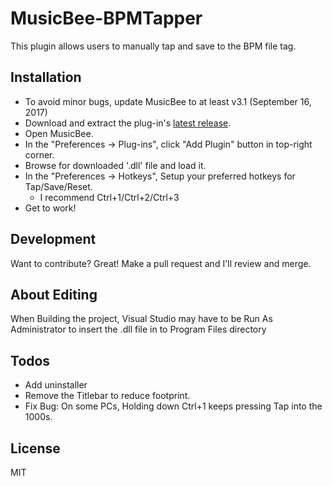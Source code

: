 # MusicBee-BPMTapper
This plugin allows users to manually tap and save to the BPM file tag.

## Installation
- To avoid minor bugs, update MusicBee to at least v3.1 (September 16, 2017)
- Download and extract the plug-in's [latest release](https://github.com/TylerMD/MusicBee-BPMTapper/releases).
- Open MusicBee.
- In the "Preferences -> Plug-ins", click "Add Plugin" button in top-right corner.
- Browse for downloaded '.dll' file and load it.
- In the "Preferences -> Hotkeys", Setup your preferred hotkeys for Tap/Save/Reset.
  - I recommend Ctrl+1/Ctrl+2/Ctrl+3
- Get to work!


## Development
Want to contribute? Great! Make a pull request and I'll review and merge.

## About Editing
When Building the project, Visual Studio may have to be Run As Administrator to insert the .dll file in to Program Files directory

## Todos
 - Add uninstaller
 - Remove the Titlebar to reduce footprint.
 - Fix Bug: On some PCs, Holding down Ctrl+1 keeps pressing Tap into the 1000s.
 
## License
MIT

